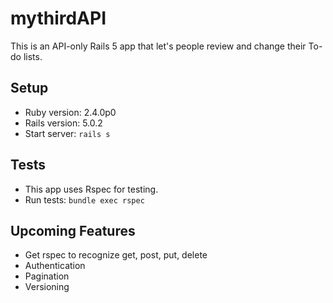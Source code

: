 # mythirdAPI

This is an API-only Rails 5 app that let's people review and change their To-do lists.


## Setup

* Ruby version: 2.4.0p0
* Rails version: 5.0.2
* Start server: `rails s`


## Tests

* This app uses Rspec for testing.
* Run tests: `bundle exec rspec`


## Upcoming Features

* Get rspec to recognize get, post, put, delete
* Authentication
* Pagination
* Versioning
